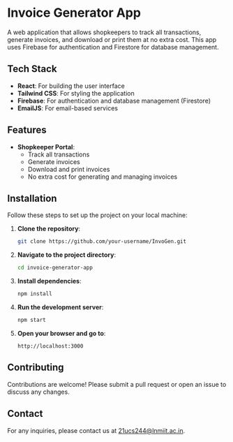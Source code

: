 # Invoice Generator App

A web application that allows shopkeepers to track all transactions, generate invoices, and download or print them at no extra cost. This app uses Firebase for authentication and Firestore for database management.

## Tech Stack

- **React**: For building the user interface
- **Tailwind CSS**: For styling the application
- **Firebase**: For authentication and database management (Firestore)
- **EmailJS**: For email-based services

## Features

- **Shopkeeper Portal**:
  - Track all transactions
  - Generate invoices
  - Download and print invoices
  - No extra cost for generating and managing invoices


## Installation

Follow these steps to set up the project on your local machine:

1. **Clone the repository**:
    ```sh
    git clone https://github.com/your-username/InvoGen.git
    ```

2. **Navigate to the project directory**:
    ```sh
    cd invoice-generator-app
    ```

3. **Install dependencies**:
    ```sh
    npm install
    ```

4. **Run the development server**:
    ```sh
    npm start
    ```

5. **Open your browser and go to**:
    ```
    http://localhost:3000
    ```

## Contributing

Contributions are welcome! Please submit a pull request or open an issue to discuss any changes.


## Contact

For any inquiries, please contact us at [21ucs244@lnmiit.ac.in](mailto:21ucs244@lnmiit.ac.in).

